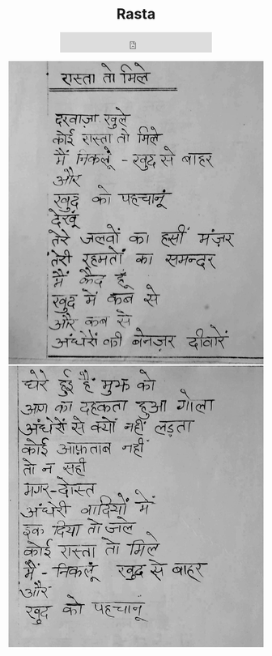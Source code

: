 <center>
<h1> Rasta </h1>
<iframe src="https://archive.org/embed/rastaTauMile/02_rastaTauMile.mp3" width="300" height="40" frameborder="0" webkitallowfullscreen="true" mozallowfullscreen="true" allowfullscreen></iframe>

![](./5_rastaTauMile.jpg)
![](./6_rastaTauMile.jpg)
</center>
